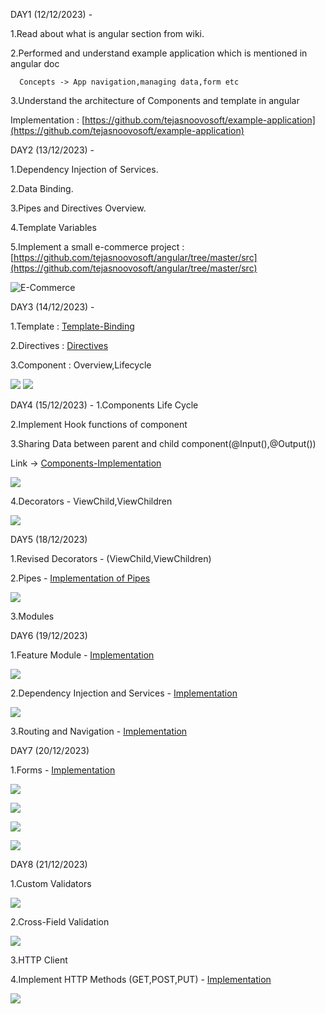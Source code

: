 DAY1 (12/12/2023) -

  1.Read about what is angular section from wiki. 

  2.Performed and understand example application which is mentioned in angular doc

	  Concepts -> App navigation,managing data,form etc 

  3.Understand the architecture of Components and template in angular

  Implementation :  [https://github.com/tejasnoovosoft/example-application](https://github.com/tejasnoovosoft/example-application)

DAY2 (13/12/2023) -
  
  1.Dependency Injection of Services. 
  
  2.Data Binding.  
  
  3.Pipes and Directives Overview. 
  
  4.Template Variables 
  
  5.Implement a small e-commerce project : [https://github.com/tejasnoovosoft/angular/tree/master/src](https://github.com/tejasnoovosoft/angular/tree/master/src)

  ![E-Commerce](screenshots/day2.png)

DAY3 (14/12/2023) - 

  1.Template : [Template-Binding](https://github.com/tejasnoovosoft/angular/tree/master/src/app/classstylebinding)

  2.Directives : [Directives](https://github.com/tejasnoovosoft/angular/tree/master/src/app/directives)

  3.Component : Overview,Lifecycle

  ![](screenshots/day3.png)
  ![](screenshots/day31.png)

DAY4 (15/12/2023) -
  1.Components Life Cycle

  2.Implement Hook functions of component

  3.Sharing Data between parent and child component(@Input(),@Output())

  Link -> [Components-Implementation](https://github.com/tejasnoovosoft/angular/tree/master/src/app/component)

![](screenshots/day4.png)

  4.Decorators - ViewChild,ViewChildren

![](screenshots/day41.png)

DAY5 (18/12/2023)

  1.Revised Decorators - (ViewChild,ViewChildren)

  2.Pipes - [Implementation of Pipes](https://github.com/tejasnoovosoft/angular/tree/master/src/app/pipes)

![](screenshots/pipes.png)

  3.Modules

DAY6 (19/12/2023)

  1.Feature Module - [Implementation](https://github.com/tejasnoovosoft/angular/tree/master/src/app/products)

  ![](screenshots/custom-module.png)  

  2.Dependency Injection and Services - [Implementation](https://github.com/tejasnoovosoft/angular/tree/master/src/app/dep-injection)

  ![](screenshots/depency-injection.png)

  3.Routing and Navigation - [Implementation](https://github.com/tejasnoovosoft/angular/tree/master/src/app/routing)

DAY7 (20/12/2023)
  
  1.Forms - [Implementation](https://github.com/tejasnoovosoft/angular/tree/master/WEEK2/forms/src/app)
  
  ![](screenshots/template-driven2.png)

  ![](screenshots/reactive1.png)

  ![](screenshots/template-driven.png)

  ![](screenshots/reactive.png)

DAY8 (21/12/2023)

  1.Custom Validators
  
  ![](screenshots/custom-validation.png)
  
  2.Cross-Field Validation
  
  ![](screenshots/cross-field-validation.png)
  
  3.HTTP Client
  
  4.Implement HTTP Methods (GET,POST,PUT) - [Implementation](https://github.com/tejasnoovosoft/angular/tree/master/WEEK2/httpClient/src/app)
  
  ![](screenshots/http.png)